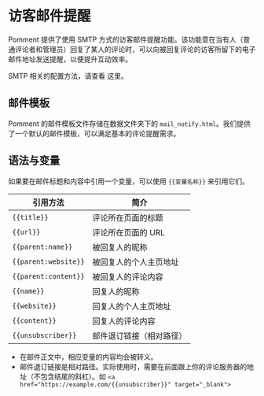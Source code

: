 # 访客邮件提醒

Pomment 提供了使用 SMTP 方式的访客邮件提醒功能。该功能意在当有人（普通评论者和管理员）回复了某人的评论时，可以向被回复评论的访客所留下的电子邮件地址发送提醒，以便提升互动效率。

SMTP 相关的配置方法，请查看 这里。

## 邮件模板

Pomment 的邮件模板文件存储在数据文件夹下的 `mail_notify.html`。我们提供了一个默认的邮件模板，可以满足基本的评论提醒需求。

## 语法与变量

如果要在邮件标题和内容中引用一个变量，可以使用 `{{变量名称}}` 来引用它们。

| 引用方法 | 简介 |
| - | - |
| `{{title}}` | 评论所在页面的标题 |
| `{{url}}` | 评论所在页面的 URL |
| `{{parent:name}}` | 被回复人的昵称 |
| `{{parent:website}}` | 被回复人的个人主页地址 |
| `{{parent:content}}` | 被回复人的评论内容 |
| `{{name}}` | 回复人的昵称 |
| `{{website}}` | 回复人的个人主页地址 |
| `{{content}}` | 回复人的评论内容 |
| `{{unsubscriber}}` | 邮件退订链接（相对路径） |

* 在邮件正文中，相应变量的内容均会被转义。
* 邮件退订链接是相对路径。实际使用时，需要在前面跟上你的评论服务器的地址（不包含结尾的斜杠）。如 `<a href="https://example.com/{{unsubscriber}}" target="_blank">`